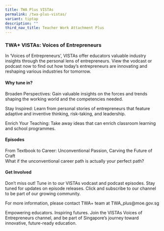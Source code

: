 ```yaml
---
title: TWA Plus VISTAs
permalink: /twa-plus-vistas/
variant: tiptap
description: ""
third_nav_title: Teacher Work Attachment Plus
---
```

<h3>TWA+ VISTAs: Voices of Entrepreneurs</h3>
<p>In ‘Voices of Entrepreneurs’, VISTAs offer educators valuable industry
insights through the personal lens of entrepreneurs. View the vodcast or
podcast now to find out how today’s entrepreneurs are innovating and reshaping
various industries for tomorrow.</p>
<h4>Why tune in?</h4>
<p>Broaden Perspectives:&nbsp;Gain valuable insights on the forces and trends
shaping the working world and the competencies needed.</p>
<p>Stay Inspired:&nbsp;Learn from personal stories of entrepreneurs that
feature adaptive and inventive thinking, risk-taking, and leadership.</p>
<p>Enrich Your Teaching:&nbsp;Take away ideas that can enrich classroom learning
and school programmes.</p>
<h4>Episodes</h4>
<p></p>
<p>From Textbook to Career: Unconventional Passion, Carving the Future of
Craft
<br>What if the unconventional career path is actually your perfect path?</p>
<p></p>
<h4>Get Involved</h4>
<p>Don’t miss out! Tune in to our VISTAs vodcast and podcast episodes. Stay
tuned for updates on episode releases. Click and subscribe to our channel
to be part of our growing community.</p>
<p>For more information, please contact TWA+ team at&nbsp;TWA_plus@moe.gov.sg</p>
<p>Empowering educators. Inspiring futures. Join the VISTAs Voices of Entrepreneurs
channel, and be part of Singapore’s journey toward innovative, future-ready
education.</p>
